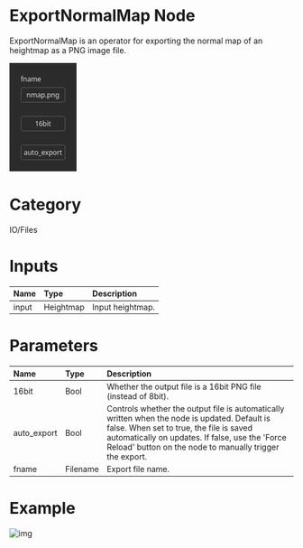 
ExportNormalMap Node
====================


ExportNormalMap is an operator for exporting the normal map of an heightmap as a PNG image file.



![img](../../images/nodes/ExportNormalMap_settings.png)


# Category


IO/Files
# Inputs

|Name|Type|Description|
| :--- | :--- | :--- |
|input|Heightmap|Input heightmap.|

# Parameters

|Name|Type|Description|
| :--- | :--- | :--- |
|16bit|Bool|Whether the output file is a 16bit PNG file (instead of 8bit).|
|auto_export|Bool|Controls whether the output file is automatically written when the node is updated. Default is false. When set to true, the file is saved automatically on updates. If false, use the 'Force Reload' button on the node to manually trigger the export.|
|fname|Filename|Export file name.|

# Example


![img](../../images/nodes/ExportNormalMap.png)

